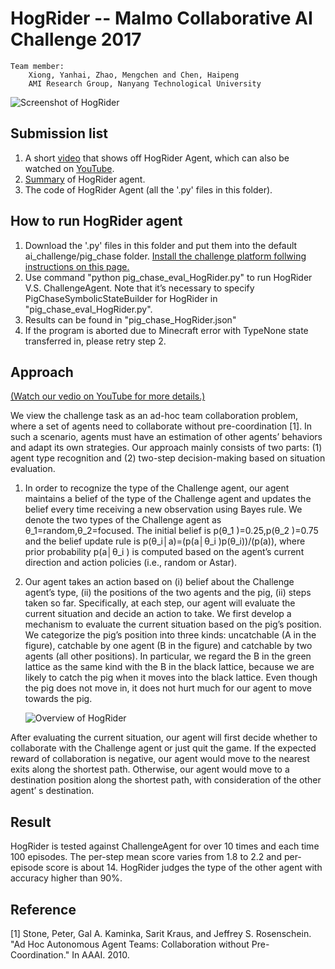 # HogRider -- Malmo Collaborative AI Challenge 2017

    Team member: 
        Xiong, Yanhai, Zhao, Mengchen and Chen, Haipeng 
        AMI Research Group, Nanyang Technological University

![Screenshot of HogRider](HogRider.png?raw=true "Screenshot of HogRider")

## Submission list
1. A short [video](HogRider.mp4) that shows off HogRider Agent, which can also be watched on [YouTube](https://youtu.be/Ho7GZa3Klcc).
2. [Summary](HogRider_summary.pdf) of HogRider agent.
3. The code of HogRider Agent (all the '.py' files in this folder).

## How to run HogRider agent

1. Download the '.py' files in this folder and put them into the default ai_challenge/pig_chase folder. [Install the challenge platform follwing instructions on this page.]( https://github.com/Microsoft/malmo-challenge)
2. Use command "python pig_chase_eval_HogRider.py" to run HogRider V.S. ChallengeAgent. Note that it’s necessary to specify PigChaseSymbolicStateBuilder for HogRider in "pig_chase_eval_HogRider.py".
3. Results can be found in "pig_chase_HogRider.json"
4. If the program is aborted due to Minecraft error with TypeNone state transferred in, please retry step 2.

## Approach 

[(Watch our vedio on YouTube for more details.)](https://youtu.be/Ho7GZa3Klcc)

We view the challenge task as an ad-hoc team collaboration problem, where a set of agents need to collaborate without pre-coordination [1]. In such a scenario, agents must have an estimation of other agents’ behaviors and adapt its own strategies. Our approach mainly consists of two parts: (1) agent type recognition and (2) two-step decision-making based on situation evaluation.

1. In order to recognize the type of the Challenge agent, our agent maintains a belief of the type of the Challenge agent and updates the belief every time receiving a new observation using Bayes rule. We denote the two types of the Challenge agent as θ_1=random,θ_2=focused. The initial belief is p(θ_1 )=0.25,p(θ_2 )=0.75 and the belief update rule is p(θ_i│a)=(p(a│θ_i )p(θ_i))/(p(a)), where prior probability p(a│θ_i ) is computed based on the agent’s current direction and action policies (i.e., random or Astar). 

2. Our agent takes an action based on (i) belief about the Challenge agent’s type, (ii) the positions of the two agents and the pig, (ii) steps taken so far. Specifically, at each step, our agent will evaluate the current situation and decide an action to take. We first develop a mechanism to evaluate the current situation based on the pig’s position. We categorize the pig’s position into three kinds: uncatchable (A in the figure), catchable by one agent (B in the figure) and catchable by two agents (all other positions). In particular, we regard the B in the green lattice as the same kind with the B in the black lattice, because we are likely to catch the pig when it moves into the black lattice. Even though the pig does not move in, it does not hurt much for our agent to move towards the pig. 

    ![Overview of HogRider](HogRider_overview.png?raw=true "Overview of HogRider")

After evaluating the current situation, our agent will first decide whether to collaborate with the Challenge agent or just quit the game. If the expected reward of collaboration is negative, our agent would move to the nearest exits along the shortest path. Otherwise, our agent would move to a destination position along the shortest path, with consideration of the other agent’ s destination. 
     
## Result 

HogRider is tested against ChallengeAgent for over 10 times and each time 100 episodes. The per-step mean score varies from 1.8 to 2.2 and per-episode score is about 14. HogRider judges the type of the other agent with accuracy higher than 90%.

## Reference

[1] Stone, Peter, Gal A. Kaminka, Sarit Kraus, and Jeffrey S. Rosenschein. "Ad Hoc Autonomous Agent Teams: Collaboration without Pre-Coordination." In AAAI. 2010.
 

